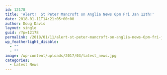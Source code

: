 ```yaml
---
id: 12178
title: 'Alert!  St Peter Mancroft on Anglia News 6pm Fri Jan 12th!'
date: 2018-01-11T14:21:05+00:00
author: Doug Davis
layout: single
guid: /?p=12178
permalink: /2018/01/11/alert-st-peter-mancroft-on-anglia-news-6pm-fri-jan-12th/
wp_featherlight_disable:
  - ""
  - ""
image: /wp-content/uploads/2017/03/latest_news.jpg
categories:
  - Latest News
---
```

